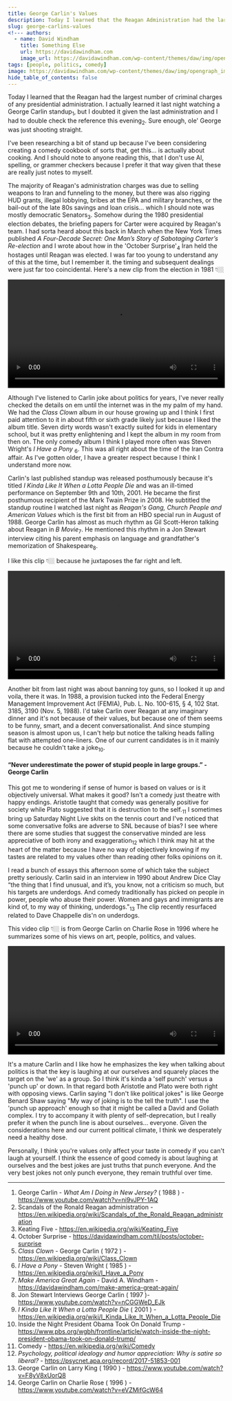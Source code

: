 ```yaml
---
title: George Carlin's Values
description: Today I learned that the Reagan Administration had the largest number of criminal charges of any president.
slug: george-carlins-values
<!--- authors:
  - name: David Windham
    title: Something Else
    url: https://davidawindham.com
    image_url: https://davidawindham.com/wp-content/themes/daw/img/opengraph_image.jpg -->
tags: [people, politics, comedy]
image: https://davidawindham.com/wp-content/themes/daw/img/opengraph_image.jpg
hide_table_of_contents: false
---
```


Today I learned that the Reagan had the largest number of criminal charges of any presidential administration. I actually learned it last night watching a George Carlin standup<sub>1</sub>, but I doubted it given the last administration and I had to double check the reference this evening<sub>2</sub>. Sure enough, ole' George was just shooting straight.

<!--truncate-->

I've been researching a bit of stand up because I've been considering creating a comedy cookbook of sorts that, get this... is actually about cooking. And I should note to anyone reading this, that I don't use AI, spelling, or grammer checkers because I prefer it that way given that these are really just notes to myself.

The majority of Reagan's administration charges was due to selling weapons to Iran and funneling to the money, but there was also rigging HUD grants, illegal lobbying, bribes at the EPA and military branches, or the bail-out of the late 80s savings and loan crisis... which I should note was mostly democratic Senators<sub>3</sub>. Somehow during the 1980 presidential election debates, the briefing papers for Carter were acquired by Reagan's team. I had sorta heard about this back in March when the New York Times published _A Four-Decade Secret: One Man’s Story of Sabotaging Carter’s Re-election_ and I wrote about how in the 'October Surprise'<sub>4</sub> Iran held the hostages until Reagan was elected. I was far too young to understand any of this at the time, but I remember it. the timing and subsequent dealings were just far too coincidental. Here's a new clip from the election in 1981 👇🏼

<video src="https://davidawindham.com/media/iran-hostage.mp4" width="100%" controls="controls">
</video>

Although I've listened to Carlin joke about politics for years, I've never really checked the details on em until the internet was in the my palm of my hand. We had the _Class Clown_ album in our house growing up and I think I first paid attention to it in about fifth or sixth grade likely just because I liked the album title. Seven dirty words wasn't exactly suited for kids in elementary school, but it was pretty enlightening and I kept the album in my room from then on. The only comedy album I think I played more often was Steven Wright's _I Have a Pony_ <sub>6</sub>. This was all right about the time of the Iran Contra affair.  As I've gotten older, I have a greater respect because I think I understand more now.

Carlin's last published standup was released posthumously because it's titled _I Kinda Like It When a Lotta People Die_ and was an ill-timed performance on September 9th and 10th, 2001. He became the first posthumous recipient of the Mark Twain Prize in 2008. He subtitled the standup routine I watched last night as _Reagan's Gang, Church People and American Values_ which is the first bit from an HBO special run in August of 1988. George Carlin has almost as much rhythm as Gil Scott-Heron talking about Reagan in _B Movie_<sub>7</sub>. He mentioned this rhythm in a Jon Stewart interview citing his parent emphasis on language and grandfather's memorization of Shakespeare<sub>8</sub>. 

I like this clip 👇🏼 because he juxtaposes the far right and left. 

<video src="https://davidawindham.com/media/carlin-reagan.mp4" width="100%" controls="controls">
</video>


Another bit from last night was about banning toy guns, so I looked it up and voila, there it was. In 1988, a provision tucked into the Federal Energy Management Improvement Act (FEMIA), Pub. L. No. 100-615, § 4, 102 Stat. 3185, 3190 (Nov. 5, 1988). I'd take Carlin over Reagan at any imaginary dinner and it's not because of their values, but because one of them seems to be funny, smart, and a decent conversationalist. And since stumping season is almost upon us, I can't help but notice the talking heads falling flat with attempted one-liners. One of our current candidates is in it mainly because he couldn't take a joke<sub>10</sub>.

#### “Never underestimate the power of stupid people in large groups.” - George Carlin

This got me to wondering if sense of humor is based on values or is it objectively universal. What makes it good? Isn't a comedy just theatre with happy endings. Aristotle taught that comedy was generally positive for society while Plato suggested that it is destruction to the self.<sub>11</sub> I sometimes bring up Saturday Night Live skits on the tennis court and I've noticed that some conversative folks are adverse to SNL because of bias? I see where there are some studies that suggest the conservative minded are less appreciative of both irony and exaggeration<sub>12</sub> which I think may hit at the heart of the matter because I have no way of objectively knowing if my tastes are related to my values other than reading other folks opinions on it. 

I read a bunch of essays this afternoon some of which take the subject pretty seriously. Carlin said in an interview in 1990 about Andrew Dice Clay “the thing that I find unusual, and it’s, you know, not a criticism so much, but his targets are underdogs. And comedy traditionally has picked on people in power, people who abuse their power. Women and gays and immigrants are kind of, to my way of thinking, underdogs."<sub>13</sub> The clip recently resurfaced related to Dave Chappelle dis'n on underdogs. 

This video clip 👇🏼 is from George Carlin on Charlie Rose in 1996 where he summarizes some of his views on art, people, politics, and values.  

<video src="https://davidawindham.com/media/carlin-rose.mp4" width="100%" controls="controls">
</video>

It's a mature Carlin and I like how he emphasizes the key when talking about politics is that the key is laughing at our ourselves and squarely places the target on the 'we' as a group. So I think it's kinda a 'self punch' versus a 'punch up' or down.  In that regard both Aristotle and Plato were both right with opposing views. Carlin saying "I don't like political jokes" is like George Benard Shaw saying "My way of joking is to the tell the truth".  I use the 'punch up approach' enough so that it might be called a David and Goliath complex. I try to accompany it with plenty of self-deprecation, but I really prefer it when the punch line is about ourselves... everyone. Given the considerations here and our current political climate, I think we desperately need a healthy dose.

Personally, I think you're values only affect your taste in comedy if you can't laugh at yourself. I think the essence of good comedy is about laughing at ourselves and the best jokes are just truths that punch everyone. And the very best jokes not only punch everyone, they remain truthful over time.

---

1. George Carlin - _What Am I Doing in New Jersey?_ ( 1988 ) - <https://www.youtube.com/watch?v=ni9vJPY-1AQ>
2. Scandals of the Ronald Reagan administration - <https://en.wikipedia.org/wiki/Scandals_of_the_Ronald_Reagan_administration>
3. Keating Five - <https://en.wikipedia.org/wiki/Keating_Five>
4. October Surprise - <https://davidawindham.com/til/posts/october-surprise>
5. _Class Clown_ - George Carlin ( 1972 ) - <https://en.wikipedia.org/wiki/Class_Clown>
6. _I Have a Pony_ - Steven Wright ( 1985 ) - <https://en.wikipedia.org/wiki/I_Have_a_Pony>
7. _Make America Great Again_ - David A. Windham - <https://davidawindham.com/make-america-great-again/>
8. Jon Stewart Interviews George Carlin ( 1997 )- <https://www.youtube.com/watch?v=nCGGWeD_EJk>
9. _I Kinda Like It When a Lotta People Die_ ( 2001 ) - <https://en.wikipedia.org/wiki/I_Kinda_Like_It_When_a_Lotta_People_Die>
10. Inside the Night President Obama Took On Donald Trump - <https://www.pbs.org/wgbh/frontline/article/watch-inside-the-night-president-obama-took-on-donald-trump/>
11. Comedy - <https://en.wikipedia.org/wiki/Comedy>
12. _Psychology, political idealogy and humor appreciation: Why is satire so liberal?_ - <https://psycnet.apa.org/record/2017-51853-001>
13. George Carlin on Larry King ( 1990 ) - <https://www.youtube.com/watch?v=F8yV8xUorQ8>
14. George Carlin on Charlie Rose ( 1996 ) - <https://www.youtube.com/watch?v=eVZMifGcW64>